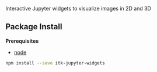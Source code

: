 Interactive Jupyter widgets to visualize images in 2D and 3D

Package Install
---------------

**Prerequisites**
- [node](http://nodejs.org/)

```bash
npm install --save itk-jupyter-widgets
```
